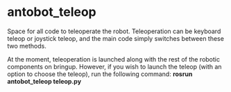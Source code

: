 # antobot_teleop

Space for all code to teleoperate the robot. Teleoperation can be keyboard teleop or joystick teleop, and the main code simply switches between these two methods.

At the moment, teleoperation is launched along with the rest of the robotic components on bringup. However, if you wish to launch the teleop (with an option to choose the teleop), run the following command:
**rosrun antobot_teleop teleop.py**

